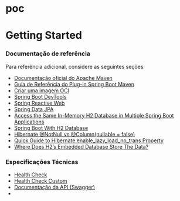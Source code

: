 # poc
# Getting Started

### Documentação de referência
Para referência adicional, considere as seguintes seções:

* [Documentação oficial do Apache Maven](https://maven.apache.org/guides/index.html)
* [Guia de Referência do Plug-in Spring Boot Maven](https://docs.spring.io/spring-boot/docs/3.0.4/maven-plugin/reference/html/)
* [Criar uma imagem OCI](https://docs.spring.io/spring-boot/docs/3.0.4/maven-plugin/reference/html/#build-image)
* [Spring Boot DevTools](https://docs.spring.io/spring-boot/docs/3.0.4/reference/htmlsingle/#using.devtools)
* [Spring Reactive Web](https://docs.spring.io/spring-boot/docs/3.0.4/reference/htmlsingle/#web.reactive)
* [Spring Data JPA](https://docs.spring.io/spring-boot/docs/3.0.4/reference/htmlsingle/#data.sql.jpa-and-spring-data)
* [Access the Same In-Memory H2 Database in Multiple Spring Boot Applications](https://www.baeldung.com/spring-boot-access-h2-database-multiple-apps)
* [Spring Boot With H2 Database](https://www.baeldung.com/spring-boot-h2-database)
* [Hibernate @NotNull vs @Column(nullable = false)](https://www.baeldung.com/hibernate-notnull-vs-nullable)
* [Quick Guide to Hibernate enable_lazy_load_no_trans Property](https://www.baeldung.com/hibernate-lazy-loading-workaround)
* [Where Does H2’s Embedded Database Store The Data?](https://www.baeldung.com/h2-embedded-db-data-storage)

### Especificações Técnicas
* [Health Check](http://localhost:8080/poc/v1/actuator)
* [Health Check Custom](http://localhost:8080/poc/v1/actuator/health/custom)
* [Documentação da API (Swagger)](http://localhost:8080/poc/v1/swagger-ui/index.html#/)
* 